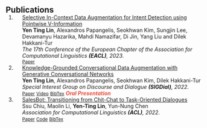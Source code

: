 <h2 id="publications" style="margin: 2px 0px -15px;">Publications</h2>

<div class="publications">
<ol class="bibliography">

<li>
<div class="pub-row">
  <div class="col-sm-9" style="position: relative;width: 100%;padding-right: 15px;padding-left: 20px;">
    <div class="title"><a href="https://yentingl.com">Selective In-Context Data Augmentation for Intent Detection using Pointwise V-Information</a></div>
    <div class="author"><strong>Yen Ting Lin</strong>, Alexandros Papangelis, Seokhwan Kim, Sungjin Lee, Devamanyu Hazarika, Mahdi Namazifar, Di Jin, Yang Liu and Dilek Hakkani-Tur</div>
    <div class="periodical"><em>The 17th Conference of the European Chapter of the Association for Computational Linguistics <strong>(EACL)</strong>, 2023.</em></div>
    <div class="links">
      <a href="https://drive.google.com/file/d/1O2tRRzYd8hwAT9H04TXInmRuOK5kbA9h/view?usp=share_link" class="btn btn-sm z-depth-0" role="button" target="_blank" style="font-size:12px;">Paper</a>
    </div>
  </div>
</div>
</li>
<li>
<div class="pub-row">
  <div class="col-sm-9" style="position: relative;width: 100%;padding-right: 15px;padding-left: 20px;">
    <div class="title"><a href="https://aclanthology.org/2022.sigdial-1.3/">Knowledge-Grounded Conversational Data Augmentation with Generative Conversational Networks</a></div>
    <div class="author"><strong>Yen Ting Lin</strong>, Alexandros Papangelis, Seokhwan Kim, Dilek Hakkani-Tur</div>
    <div class="periodical"><em>Special Interest Group on Discourse and Dialogue <strong>(SIGDial)</strong>, 2022.</em></div>
    <div class="links">
      <a href="https://aclanthology.org/2022.sigdial-1.3/" class="btn btn-sm z-depth-0" role="button" target="_blank" style="font-size:12px;">Paper</a>
      <a href="https://www.youtube.com/watch?v=P8Ns-WWF770" class="btn btn-sm z-depth-0" role="button" target="_blank" style="font-size:12px;">Video</a>
      <a href="https://dblp.uni-trier.de/rec/conf/sigdial/LinPKH22.html?view=bibtex" class="btn btn-sm z-depth-0" role="button" target="_blank" style="font-size:12px;">BibTex</a>
      <strong><i style="color:#e74d3c">Oral Presentation</i></strong>
    </div>
  </div>
</div>
</li>
<li>
<div class="pub-row">
    <div class="col-sm-9" style="position: relative;width: 100%;padding-right: 15px;padding-left: 20px;">
        <div class="title"><a href="https://aclanthology.org/2022.acl-long.425/">SalesBot: Transitioning from Chit-Chat to Task-Oriented Dialogues</a></div>
        <div class="author">Ssu Chiu, Maolin Li, <strong>Yen-Ting Lin</strong>, Yun-Nung Chen</div>
        <div class="periodical"><em>Association for Computational Linguistics <strong>(ACL)</strong>, 2022.</em></div>
        <div class="links">
          <a href="https://aclanthology.org/2022.acl-long.425/" class="btn btn-sm z-depth-0" role="button" target="_blank" style="font-size:12px;">Paper</a>
          <a href="https://github.com/miulab/salesbot" class="btn btn-sm z-depth-0" role="button" target="_blank" style="font-size:12px;">Code</a>
          <a href="https://dblp.uni-trier.de/rec/conf/acl/ChiuLLC22.html?view=bibtex" class="btn btn-sm z-depth-0" role="button" target="_blank" style="font-size:12px;">BibTex</a>
        </div>
    </div>
</div>
</li>
  
<br>

</ol>
</div>
